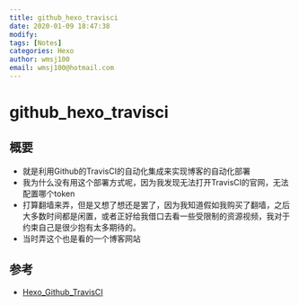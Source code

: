 ```yaml
---
title: github_hexo_travisci
date: 2020-01-09 18:47:38
modify: 
tags: [Notes]
categories: Hexo
author: wmsj100
email: wmsj100@hotmail.com
---
```


# github_hexo_travisci

## 概要

- 就是利用Github的TravisCI的自动化集成来实现博客的自动化部署
- 我为什么没有用这个部署方式呢，因为我发现无法打开TravisCI的官网，无法配置哪个token
- 打算翻墙来弄，但是又想了想还是罢了，因为我知道假如我购买了翻墙，之后大多数时间都是闲置，或者正好给我借口去看一些受限制的资源视频，我对于约束自己是很少抱有太多期待的。
- 当时弄这个也是看的一个博客网站

## 参考

- [Hexo_Github_TravisCI](https://blog.csdn.net/qinyuanpei/article/details/78381008)
